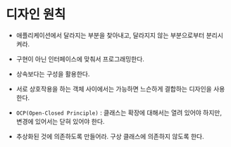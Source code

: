 <h1>디자인 원칙</h1>

* 애플리케이션에서 달라지는 부분을 찾아내고, 달라지지 않는 부분으로부터 분리시켜라.

* 구현이 아닌 인터페이스에 맞춰서 프로그래밍한다.

* 상속보다는 구성을 활용한다.

* 서로 상호작용을 하는 객체 사이에서는 가능하면 느슨하게 결합하는 디자인을 사용한다.

* `OCP(Open-Closed Principle)` : 클래스는 확장에 대해서는 열려 있어야 하지만, 변경에 있어서는 닫혀 있어야 한다.

* 추상화된 것에 의존하도록 만들어라. 구상 클래스에 의존하지 않도록 한다.